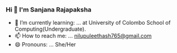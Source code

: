 ### Hi 👋 I'm Sanjana Rajapaksha

- 🌱 I’m currently learning: ... at University of Colombo School of Computing(Undergraduate).
- 📫 How to reach me: ... nilupuleethash765@gmail.com
- 😄 Pronouns: ... She/Her

